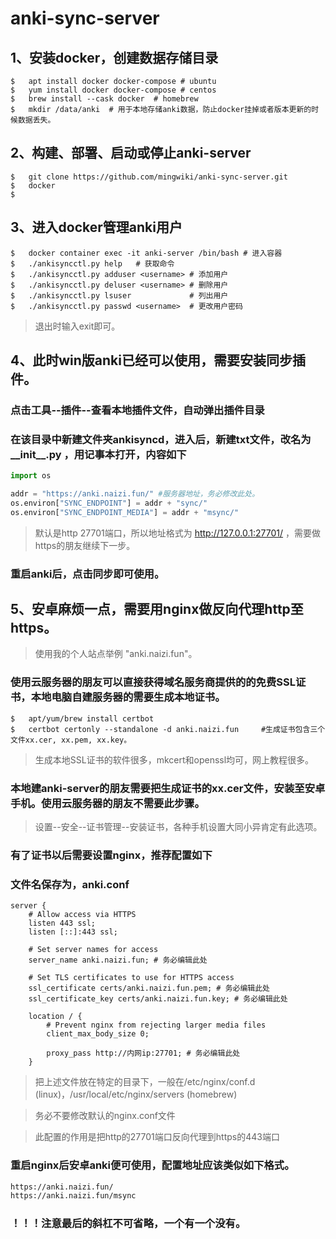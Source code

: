 # anki-sync-server

## 1、安装docker，创建数据存储目录

``` shell
$   apt install docker docker-compose # ubuntu
$   yum install docker docker-compose # centos
$   brew install --cask docker  # homebrew
$   mkdir /data/anki  # 用于本地存储anki数据，防止docker挂掉或者版本更新的时候数据丢失。
```

## 2、构建、部署、启动或停止anki-server

``` shell
$   git clone https://github.com/mingwiki/anki-sync-server.git
$   docker
$   
```

## 3、进入docker管理anki用户

```shell
$   docker container exec -it anki-server /bin/bash # 进入容器
$   ./ankisyncctl.py help   # 获取命令
$   ./ankisyncctl.py adduser <username> # 添加用户
$   ./ankisyncctl.py deluser <username> # 删除用户
$   ./ankisyncctl.py lsuser             # 列出用户
$   ./ankisyncctl.py passwd <username>  # 更改用户密码
```

> 退出时输入exit即可。

## 4、此时win版anki已经可以使用，需要安装同步插件。

### 点击工具--插件--查看本地插件文件，自动弹出插件目录

### 在该目录中新建文件夹ankisyncd，进入后，新建txt文件，改名为__init__.py ，用记事本打开，内容如下

```python
import os

addr = "https://anki.naizi.fun/" #服务器地址，务必修改此处。
os.environ["SYNC_ENDPOINT"] = addr + "sync/"
os.environ["SYNC_ENDPOINT_MEDIA"] = addr + "msync/"
```

> 默认是http 27701端口，所以地址格式为 http://127.0.0.1:27701/ ，需要做https的朋友继续下一步。

### 重启anki后，点击同步即可使用。

## 5、安卓麻烦一点，需要用nginx做反向代理http至https。
> 使用我的个人站点举例 "anki.naizi.fun"。
### 使用云服务器的朋友可以直接获得域名服务商提供的的免费SSL证书，本地电脑自建服务器的需要生成本地证书。
``` shell
$   apt/yum/brew install certbot
$   certbot certonly --standalone -d anki.naizi.fun     #生成证书包含三个文件xx.cer, xx.pem, xx.key。
```
> 生成本地SSL证书的软件很多，mkcert和openssl均可，网上教程很多。

### 本地建anki-server的朋友需要把生成证书的xx.cer文件，安装至安卓手机。使用云服务器的朋友不需要此步骤。

> 设置--安全--证书管理--安装证书，各种手机设置大同小异肯定有此选项。

### 有了证书以后需要设置nginx，推荐配置如下

### 文件名保存为，anki.conf 
``` nginx
server {
    # Allow access via HTTPS
    listen 443 ssl;
    listen [::]:443 ssl;

    # Set server names for access
    server_name anki.naizi.fun; # 务必编辑此处

    # Set TLS certificates to use for HTTPS access
    ssl_certificate certs/anki.naizi.fun.pem; # 务必编辑此处
    ssl_certificate_key certs/anki.naizi.fun.key; # 务必编辑此处

    location / {
        # Prevent nginx from rejecting larger media files
        client_max_body_size 0;

        proxy_pass http://内网ip:27701; # 务必编辑此处
    }
```
> 把上述文件放在特定的目录下，一般在/etc/nginx/conf.d (linux)，/usr/local/etc/nginx/servers (homebrew)

> 务必不要修改默认的nginx.conf文件

> 此配置的作用是把http的27701端口反向代理到https的443端口

### 重启nginx后安卓anki便可使用，配置地址应该类似如下格式。

``` txt
https://anki.naizi.fun/
https://anki.naizi.fun/msync
```

### ！！！注意最后的斜杠不可省略，一个有一个没有。
